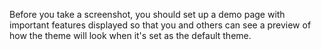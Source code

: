 Before you take a screenshot, you should set up a demo page with important features displayed so that you and others can see a preview of how the theme will look when it's set as the default theme.

